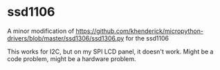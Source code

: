 # ssd1106
A minor modification of https://github.com/khenderick/micropython-drivers/blob/master/ssd1306/ssd1306.py for the ssd1106

This works for I2C, but on my SPI LCD panel, it doesn't work. Might be a code problem, might be a hardware problem.
